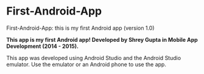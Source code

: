 First-Android-App
==========

First-Android-App: this is my first Android app (version 1.0)

**This app is my first Android app! Developed by Shrey Gupta in Mobile App Development (2014 - 2015).**

This app was developed using Android Studio and the Android Studio emulator. Use the emulator or an Android phone to use the app.
